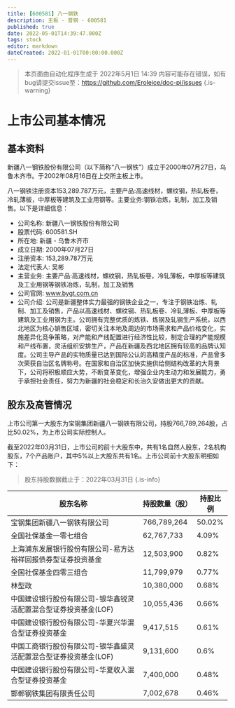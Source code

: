 ```yaml
---
title: [600581] 八一钢铁
description: 主板 - 普钢 - 600581
published: true
date: 2022-05-01T14:39:47.000Z
tags: stock
editor: markdown
dateCreated: 2022-01-01T00:00:00.000Z
---
```


> 本页面由自动化程序生成于 2022年5月1日 14:39
> 内容可能存在错误，如有bug请提交issue至：https://github.com/Eroleice/doc-pi/issues
{.is-warning}

# 上市公司基本情况

## 基本资料

新疆八一钢铁股份有限公司（以下简称“八一钢铁”）成立于2000年07月27日，乌鲁木齐市。于2002年08月16日在上交所主板上市。

八一钢铁注册资本153,289.787万元，主要产品:高速线材，螺纹钢，热轧板卷，冷轧薄板，中厚板等建筑及工业用钢等。主要业务:钢铁冶炼，轧制，加工及销售。以下是详细信息：

- 公司名称: 新疆八一钢铁股份有限公司
- 股票代码: 600581.SH
- 所在地: 新疆 - 乌鲁木齐市
- 成立日期: 2000年07月27日
- 注册资本: 153,289.787万元
- 法定代表人: 吴彬
- 主营业务: 主要产品:高速线材，螺纹钢，热轧板卷，冷轧薄板，中厚板等建筑及工业用钢等钢铁冶炼，轧制，加工及销售
- 公司官网: www.bygt.com.cn
- 公司介绍: 公司是新疆整体实力最强的钢铁企业之一，专注于钢铁冶炼、轧制、加工及销售，产品以高速线材、螺纹钢、热轧板卷、冷轧薄板、中厚板等建筑及工业用钢为主。公司拥有完整优质的炼铁、炼钢及轧钢生产系统，以西北地区为核心销售区域，密切关注本地及周边的市场需求和产品价格变化，实施差异化竞争策略，对产能和产线配置进行经济性比较，制定合理的产能规模和产线布置，灵活组织安排生产，产品在新疆及西北地区拥有较高的品牌认知度。公司主导产品的实物质量已达到国际公认的高精度产品的标准，产品曾多次荣获自治区名牌称号。在国家和自治区加快实施供给侧结构改革的大背景下，公司将积极顺应大势，不断变革变化，增强企业内生动力和发展能力，勇于承担社会责任，努力为新疆的社会稳定和长治久安做出更大的贡献。


## 股东及高管情况

上市公司第一大股东为宝钢集团新疆八一钢铁有限公司，持股766,789,264股，占比50.02%，为上市公司实际控制人。

截至2022年03月31日，上市公司的前十大股东中，共有1名自然人股东，2名机构股东，7个产品账户，其中5%以上大股东共有1名。上市公司前十大股东明细如下：

> 股东持股数据截止于：2022年03月31日
{.is-info}

| 股东名称 | 持股数量（股） | 持股比例 |
| --- | --- | --- |
| 宝钢集团新疆八一钢铁有限公司 | 766,789,264 | 50.02% |
| 全国社保基金一零七组合 | 62,767,733 | 4.09% |
| 上海浦东发展银行股份有限公司-易方达裕祥回报债券型证券投资基金 | 12,503,900 | 0.82% |
| 全国社保基金四零三组合 | 11,799,979 | 0.77% |
| 林型政 | 10,380,000 | 0.68% |
| 中国建设银行股份有限公司-银华鑫锐灵活配置混合型证券投资基金(LOF) | 10,055,436 | 0.66% |
| 中国建设银行股份有限公司-华夏兴华混合型证券投资基金 | 9,417,515 | 0.61% |
| 中国工商银行股份有限公司-银华鑫盛灵活配置混合型证券投资基金(LOF) | 9,131,600 | 0.6% |
| 中国建设银行股份有限公司-华夏收入混合型证券投资基金 | 7,400,000 | 0.48% |
| 邯郸钢铁集团有限责任公司 | 7,002,678 | 0.46% |




